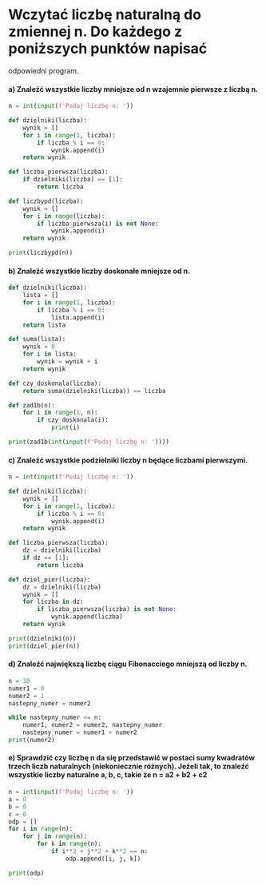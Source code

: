 # Wczytać liczbę naturalną do zmiennej n. Do każdego z poniższych punktów napisać
odpowiedni program.
#### a) Znaleźć wszystkie liczby mniejsze od n wzajemnie pierwsze z liczbą n.
```python
n = int(input(f'Podaj liczbę n: '))

def dzielniki(liczba):
    wynik = []
    for i in range(1, liczba):
        if liczba % i == 0:
            wynik.append(i)
    return wynik

def liczba_pierwsza(liczba):
    if dzielniki(liczba) == [1]:
        return liczba

def liczbypd(liczba):
    wynik = []
    for i in range(liczba):
        if liczba_pierwsza(i) is not None:
            wynik.append(i)
    return wynik

print(liczbypd(n))
```
#### b) Znaleźć wszystkie liczby doskonałe mniejsze od n.
```python
def dzielniki(liczba):
    lista = []
    for i in range(1, liczba):
        if liczba % i == 0:
            lista.append(i)
    return lista

def suma(lista):
    wynik = 0
    for i in lista:
        wynik = wynik + i
    return wynik

def czy_doskonala(liczba):
    return suma(dzielniki(liczba)) == liczba

def zad1b(n):
    for i in range(1, n):
        if czy_doskonala(i):
            print(i)

print(zad1b(int(input(f'Podaj liczbę n: '))))
```
#### c) Znaleźć wszystkie podzielniki liczby n będące liczbami pierwszymi.
```python
n = int(input(f'Podaj liczbę n: '))

def dzielniki(liczba):
    wynik = []
    for i in range(1, liczba):
        if liczba % i == 0:
            wynik.append(i)
    return wynik

def liczba_pierwsza(liczba):
    dz = dzielniki(liczba)
    if dz == [1]:
        return liczba

def dziel_pier(liczba):
    dz = dzielniki(liczba)
    wynik = []
    for liczba in dz:
        if liczba_pierwsza(liczba) is not None:
            wynik.append(liczba)
    return wynik

print(dzielniki(n))
print(dziel_pier(n))
```
#### d) Znaleźć największą liczbę ciągu Fibonacciego mniejszą od liczby n.

```python
n = 10
numer1 = 0
numer2 = 1
nastepny_numer = numer2

while nastepny_numer <= n:
    numer1, numer2 = numer2, nastepny_numer
    nastepny_numer = numer1 + numer2
print(numer2)
```
#### e) Sprawdzić czy liczbę n da się przedstawić w postaci sumy kwadratów trzech liczb naturalnych (niekoniecznie różnych). Jeżeli tak, to znaleźć wszystkie liczby naturalne a, b, c, takie że n = a2 + b2 + c2
```python
n = int(input(f'Podaj liczbę n: '))
a = 0
b = 0
c = 0
odp = []
for i in range(n):
    for j in range(n):
        for k in range(n):
            if i**2 + j**2 + k**2 == n:
                odp.append([i, j, k])

print(odp)

```
